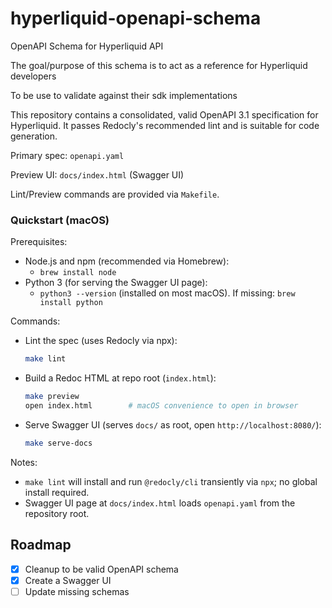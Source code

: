 # hyperliquid-openapi-schema

OpenAPI Schema for Hyperliquid API

The goal/purpose of this schema is to act as a reference for Hyperliquid developers

To be use to validate against their sdk implementations

This repository contains a consolidated, valid OpenAPI 3.1 specification for Hyperliquid. It passes Redocly's recommended lint and is suitable for code generation.

Primary spec: `openapi.yaml`

Preview UI: `docs/index.html` (Swagger UI)

Lint/Preview commands are provided via `Makefile`.

### Quickstart (macOS)

Prerequisites:
- Node.js and npm (recommended via Homebrew):
  - `brew install node`
- Python 3 (for serving the Swagger UI page):
  - `python3 --version` (installed on most macOS). If missing: `brew install python`

Commands:
- Lint the spec (uses Redocly via npx):
  ```bash
  make lint
  ```
- Build a Redoc HTML at repo root (`index.html`):
  ```bash
  make preview
  open index.html        # macOS convenience to open in browser
  ```
- Serve Swagger UI (serves `docs/` as root, open `http://localhost:8080/`):
  ```bash
  make serve-docs
  ```

Notes:
- `make lint` will install and run `@redocly/cli` transiently via `npx`; no global install required.
- Swagger UI page at `docs/index.html` loads `openapi.yaml` from the repository root.

## Roadmap

- [x] Cleanup to be valid OpenAPI schema
- [x] Create a Swagger UI
- [ ] Update missing schemas
